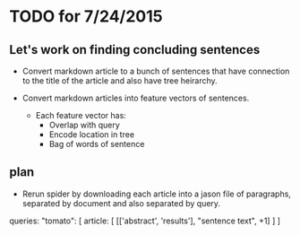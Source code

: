 # TODO for 7/24/2015

## Let's work on finding concluding sentences

* Convert markdown article to a bunch of sentences that have connection to the title of the article and also have tree heirarchy.

* Convert markdown articles into feature vectors of sentences.
  * Each feature vector has:
    * Overlap with query
    * Encode location in tree
    * Bag of words of sentence

## plan
  * Rerun spider by downloading each article into a jason file of paragraphs, separated by document and also separated by query.

queries:
  "tomato":
    [
    article:
      [
      [['abstract', 'results'], "sentence text", +1]
      ]
    ]
